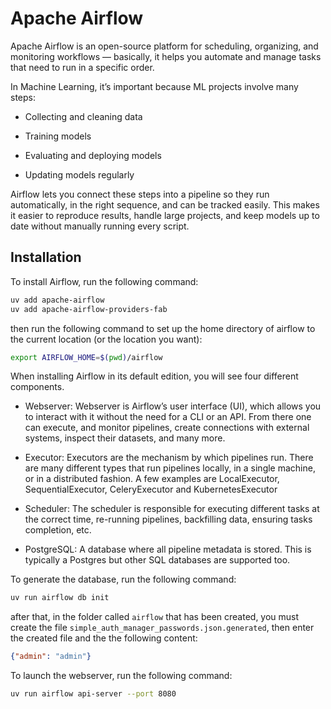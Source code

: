 # Apache Airflow

Apache Airflow is an open-source platform for scheduling, organizing, and monitoring workflows — basically, it helps you automate and manage tasks that need to run in a specific order.

In Machine Learning, it’s important because ML projects involve many steps:

- Collecting and cleaning data

- Training models

- Evaluating and deploying models

- Updating models regularly

Airflow lets you connect these steps into a pipeline so they run automatically, in the right sequence, and can be tracked easily. This makes it easier to reproduce results, handle large projects, and keep models up to date without manually running every script.

## Installation

To install Airflow, run the following command:

```bash
uv add apache-airflow
uv add apache-airflow-providers-fab
```

then run the following command to set up the home directory of airflow to the current location (or the location you want):

```bash
export AIRFLOW_HOME=$(pwd)/airflow
```

When installing Airflow in its default edition, you will see four different components.

- Webserver: Webserver is Airflow’s user interface (UI), which allows you to interact with it without the need for a CLI or an API. From there one can execute, and monitor pipelines, create connections with external systems, inspect their datasets, and many more.

- Executor: Executors are the mechanism by which pipelines run. There are many different types that run pipelines locally, in a single machine, or in a distributed fashion. A few examples are LocalExecutor, SequentialExecutor, CeleryExecutor and KubernetesExecutor

- Scheduler: The scheduler is responsible for executing different tasks at the correct time, re-running pipelines, backfilling data, ensuring tasks completion, etc.

- PostgreSQL: A database where all pipeline metadata is stored. This is typically a Postgres but other SQL databases are supported too.

To generate the database, run the following command:

```bash
uv run airflow db init
```

after that, in the folder called `airflow` that has been created, you must create the file `simple_auth_manager_passwords.json.generated`, then enter the created file and the the following content:

```json
{"admin": "admin"}
```

To launch the webserver, run the following command:

```bash
uv run airflow api-server --port 8080
```
